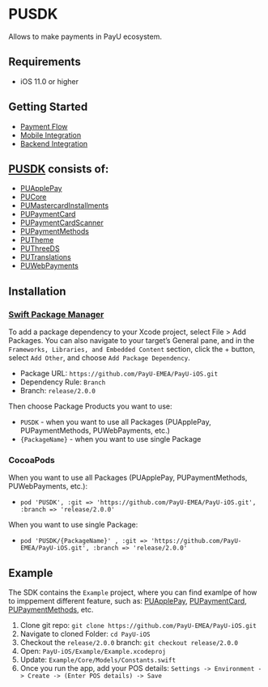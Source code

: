 # PUSDK

Allows to make payments in PayU ecosystem.

## Requirements

* iOS 11.0 or higher

## Getting Started

* [Payment Flow](https://developers.payu.com/en/mobile_sdk.html)
* [Mobile Integration](https://payu-emea.github.io/PayU-iOS/documentation/pusdk/)
* [Backend Integration](https://developers.payu.com/en/restapi.html)

## [PUSDK](https://payu-emea.github.io/PayU-iOS/documentation/pusdk) consists of:

* [PUApplePay](https://payu-emea.github.io/PayU-iOS/documentation/pusdk/gettingstartedwithapplepay)
* [PUCore](https://payu-emea.github.io/PayU-iOS/documentation/pusdk/gettingstartedwithcore)
* [PUMastercardInstallments](https://payu-emea.github.io/PayU-iOS/documentation/pusdk/gettingstartedwithmastercardinstallments)
* [PUPaymentCard](https://payu-emea.github.io/PayU-iOS/documentation/pusdk/gettingstartedwithpaymentcard)
* [PUPaymentCardScanner](https://payu-emea.github.io/PayU-iOS/documentation/pusdk/gettingstartedwithpaymentcardscanner)
* [PUPaymentMethods](https://payu-emea.github.io/PayU-iOS/documentation/pusdk/gettingstartedwithpaymentmethods)
* [PUTheme](https://payu-emea.github.io/PayU-iOS/documentation/pusdk/gettingstartedwiththeme)
* [PUThreeDS](https://payu-emea.github.io/PayU-iOS/documentation/pusdk/gettingstartedwiththreeds)
* [PUTranslations](https://payu-emea.github.io/PayU-iOS/documentation/pusdk/gettingstartedwithtranslations)
* [PUWebPayments](https://payu-emea.github.io/PayU-iOS/documentation/pusdk/gettingstartedwithwebpayments)

## Installation

### [Swift Package Manager](https://www.swift.org/package-manager/)

To add a package dependency to your Xcode project, select File > Add Packages. You can also navigate to your target’s General pane, and in the `Frameworks, Libraries, and Embedded Content` section, click the + button, select `Add Other`, and choose `Add Package Dependency`. 

* Package URL: `https://github.com/PayU-EMEA/PayU-iOS.git`
* Dependency Rule: `Branch`
* Branch: `release/2.0.0`

Then choose Package Products you want to use:

* `PUSDK` - when you want to use all Packages (PUApplePay, PUPaymentMethods, PUWebPayments, etc.)
* `{PackageName}` - when you want to use single Package

### CocoaPods

When you want to use all Packages (PUApplePay, PUPaymentMethods, PUWebPayments, etc.):
* `pod 'PUSDK', :git => 'https://github.com/PayU-EMEA/PayU-iOS.git', :branch => 'release/2.0.0'`

When you want to use single Package:
* `pod 'PUSDK/{PackageName}' , :git => 'https://github.com/PayU-EMEA/PayU-iOS.git', :branch => 'release/2.0.0'`

## Example

The SDK contains the `Example` project, where you can find examlpe of how to imppement different feature, such as: [PUApplePay](https://payu-emea.github.io/PayU-iOS/documentation/pusdk/gettingstartedwithapplepay), [PUPaymentCard](https://payu-emea.github.io/PayU-iOS/documentation/pusdk/gettingstartedwithpaymentcard), [PUPaymentMethods](https://payu-emea.github.io/PayU-iOS/documentation/pusdk/gettingstartedwithpaymentmethods), etc. 

1. Clone git repo: `git clone https://github.com/PayU-EMEA/PayU-iOS.git`
2. Navigate to cloned Folder: `cd PayU-iOS`
3. Checkout the `release/2.0.0` branch: `git checkout release/2.0.0`
4. Open: `PayU-iOS/Example/Example.xcodeproj`
5. Update: `Example/Core/Models/Constants.swift`
6. Once you run the app, add your POS details: `Settings -> Environment -> Create -> (Enter POS details) -> Save`
